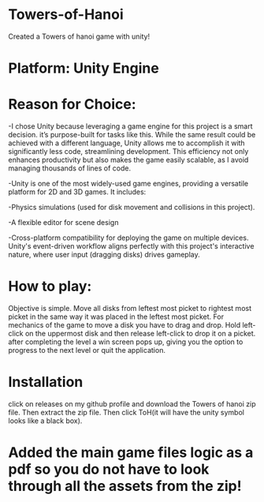# Towers-of-Hanoi
Created a Towers of hanoi game with unity!

# Platform: Unity Engine
# Reason for Choice:
-I chose Unity because leveraging a game engine for this project is a smart decision. it’s purpose-built for tasks like this. While the same result could be achieved with a different language, Unity allows me to accomplish it with significantly less code, streamlining development. This efficiency not only enhances productivity but also makes the game easily scalable, as I avoid managing thousands of lines of code.

-Unity is one of the most widely-used game engines, providing a versatile platform for 2D and 3D games. It includes:

-Physics simulations (used for disk movement and collisions in this project).

-A flexible editor for scene design

-Cross-platform compatibility for deploying the game on multiple devices. Unity's event-driven workflow aligns perfectly with this project's interactive nature, where user input (dragging disks) drives gameplay.

# How to play:
Objective is simple. Move all disks from leftest most picket to rightest most picket in the same way it was placed in the leftest most picket.
For mechanics of the game to move a disk you have to drag and drop. Hold left-click on the uppermost disk and then release left-click to drop it on a picket.
after completing the level a win screen pops up, giving you the option to progress to the next level or quit the application. 

# Installation
click on releases on my github profile and download the Towers of hanoi zip file. Then extract the zip file. Then click ToH(it will have the unity symbol looks like a black box).
# Added the main game files logic as a pdf so you do not have to look through all the assets from the zip!
